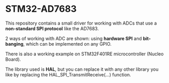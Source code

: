 # STM32-AD7683

This repository contains a small driver for working with ADCs that use a **non-standard SPI protocol** like the AD7683.

2 ways of working with ADC are shown: using **hardware SPI** and **bit-banging**, which can be implemented on any GPIO.

There is also a working example on STM32F401RE microcontroller (Nucleo Board).

The library used is **HAL**, but you can replace it with any other library you like by replacing the HAL_SPI_TransmitReceive(...) function.
